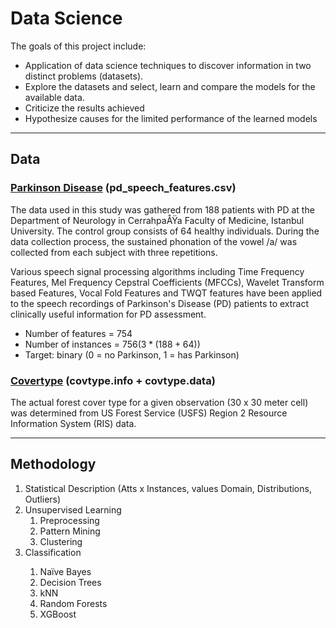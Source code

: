 # Data Science

The goals of this project include:

* Application of data science techniques to discover information in two distinct problems (datasets).
* Explore the datasets and select, learn and compare the models for the available data.
* Criticize the results achieved
* Hypothesize causes for the limited performance of the learned models

---

## Data

### [Parkinson Disease](https://archive.ics.uci.edu/ml/datasets/Parkinson%27s+Disease+Classification) (pd_speech_features.csv)

The data used in this study was gathered from 188 patients with PD at the Department of Neurology in CerrahpaÅŸa Faculty of Medicine, Istanbul University. The control group consists of 64 healthy individuals. During the data collection process, the sustained phonation of the vowel /a/ was collected from each subject with three repetitions.

Various speech signal processing algorithms including Time Frequency Features, Mel Frequency Cepstral Coefficients (MFCCs), Wavelet Transform based Features, Vocal Fold Features and TWQT features have been applied to the speech recordings of Parkinson's Disease (PD) patients to extract clinically useful information for PD assessment.

* Number of features = $754$
* Number of instances = $756 (3 * (188+64))$
* Target: binary (0 = no Parkinson, 1 = has Parkinson)


### [Covertype](https://archive.ics.uci.edu/ml/datasets/Covertype) (covtype.info + covtype.data)

The actual forest cover type for a given observation (30 x 30 meter cell) was determined from US Forest Service (USFS) Region 2 Resource Information System (RIS) data.



---

## Methodology

<ol>
  <li>Statistical Description (Atts x Instances, values Domain, Distributions, Outliers)</li>
  <li>Unsupervised Learning
    <ol>
      <li>Preprocessing</li>
      <li>Pattern Mining</li>
      <li>Clustering</li>
    </ol>
  </li>
  <li>Classification</li>
    <ol>
      <li>Naïve Bayes</li>
      <li>Decision Trees</li>
      <li>kNN</li>
      <li>Random Forests</li>
      <li>XGBoost</li>
    </ol>
</ol>
